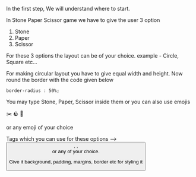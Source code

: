 In the first step, We will understand where to start.

In Stone Paper Scissor game we have to give the user 3 option 
1. Stone
2. Paper
3. Scissor

For these 3 options the layout can be of your choice.
example - Circle, Square etc...

For making circular layout you have to give equal width and height.
Now round the border with the code given below
```text
border-radius : 50%;
```

You may type Stone, Paper, Scissor inside them or you can also use emojis

✂️ 🪨 🧻

or any emoji of your choice

Tags which you can use for these options -->
<button> , <span> , <div> or any of your choice.

Give it background, padding, margins, border etc for styling it